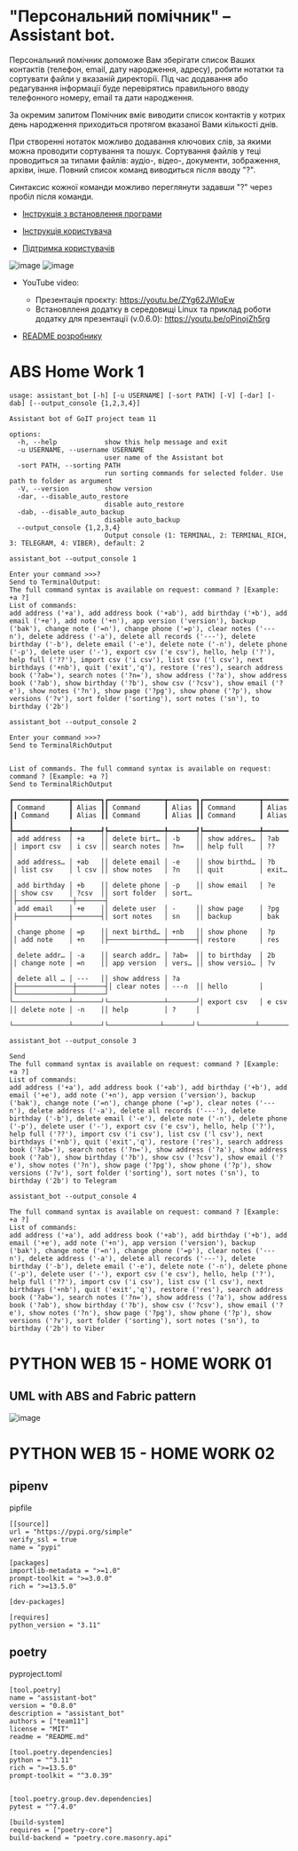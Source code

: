# "Персональний помічник" – Assistant bot.

Персональний помічник допоможе Вам зберігати список Ваших контактів (телефон, email, дату народження, адресу),
робити нотатки та сортувати файли у вказаній директорії. Під час додавання або редагування інформації буде перевірятись правильного вводу телефонного номеру, email та дати народження.

За окремим запитом Помічник вміє виводити список контактів у котрих день народження приходиться протягом вказаної Вами кількості днів.

При створенні нотаток можливо додавання ключових слів, за якими можна проводити сортування та пошук. Сортування файлів у теці проводиться за типами файлів: аудіо-, відео-, документи, зображення, архіви, інше. Повний список команд виводиться після вводу "?".

Синтаксис кожної команди можливо переглянути задавши "?" через пробіл після команди.

- [Інструкція з встановлення програми](https://github.com/lexxai/goit_python_core_project_team_11/wiki/%D0%92%D1%81%D1%82%D0%B0%D0%BD%D0%BE%D0%B2%D0%BB%D0%B5%D0%BD%D0%BD%D1%8F-%D0%BF%D1%80%D0%BE%D0%B3%D1%80%D0%B0%D0%BC%D0%B8)

- [Інструкція користувача](https://github.com/lexxai/goit_python_core_project_team_11/wiki/%D0%86%D0%BD%D1%81%D1%82%D1%80%D1%83%D0%BA%D1%86%D1%96%D1%8F-%D0%BA%D0%BE%D1%80%D0%B8%D1%81%D1%82%D1%83%D0%B2%D0%B0%D1%87%D0%B0)

- [Підтримка користувачів](https://github.com/lexxai/goit_python_core_project_team_11/issues)

![image](https://github.com/lexxai/goit_python_core_project_team_11/assets/3278842/2bf37685-e950-4be4-838d-08d36b309cec)
![image](https://github.com/lexxai/goit_python_core_project_team_11/assets/3278842/f9ac1a44-6316-4789-9d3d-a7513eface25)

- YouTube video:

  - Презентація проєкту: https://youtu.be/ZYg62JWlqEw
  - Встановлленя додатку в середовищі Linux та приклад роботи додатку для презентації (v.0.6.0): https://youtu.be/oPinojZh5rg

- [README розробнику ](https://github.com/lexxai/goit_python_core_project_team_11/wiki/README-%D1%80%D0%BE%D0%B7%D1%80%D0%BE%D0%B1%D0%BD%D0%B8%D0%BA%D1%83)

# ABS Home Work 1

```
usage: assistant_bot [-h] [-u USERNAME] [-sort PATH] [-V] [-dar] [-dab] [--output_console {1,2,3,4}]

Assistant bot of GoIT project team 11

options:
  -h, --help            show this help message and exit
  -u USERNAME, --username USERNAME
                        user name of the Assistant bot
  -sort PATH, --sorting PATH
                        run sorting commands for selected folder. Use path to folder as argument
  -V, --version         show version
  -dar, --disable_auto_restore
                        disable auto_restore
  -dab, --disable_auto_backup
                        disable auto_backup
  --output_console {1,2,3,4}
                        Output console (1: TERMINAL, 2: TERMINAL_RICH, 3: TELEGRAM, 4: VIBER), default: 2
```

`assistant_bot --output_console 1`

```
Enter your command >>>?
Send to TerminalOutput:
The full command syntax is available on request: command ? [Example: +a ?]
List of commands:
add address ('+a'), add address book ('+ab'), add birthday ('+b'), add email ('+e'), add note ('+n'), app version ('version'), backup ('bak'), change note ('=n'), change phone ('=p'), clear notes ('---n'), delete address ('-a'), delete all records ('---'), delete birthday ('-b'), delete email ('-e'), delete note ('-n'), delete phone ('-p'), delete user ('-'), export csv ('e csv'), hello, help ('?'), help full ('??'), import csv ('i csv'), list csv ('l csv'), next birthdays ('+nb'), quit ('exit','q'), restore ('res'), search address book ('?ab='), search notes ('?n='), show address ('?a'), show address book ('?ab'), show birthday ('?b'), show csv ('?csv'), show email ('?e'), show notes ('?n'), show page ('?pg'), show phone ('?p'), show versions ('?v'), sort folder ('sorting'), sort notes ('sn'), to birthday ('2b')

```

`assistant_bot --output_console 2`

```
Enter your command >>>?
Send to TerminalRichOutput


List of commands. The full command syntax is available on request: command ? [Example: +a ?]
Send to TerminalRichOutput

┏━━━━━━━━━━━━━━┳━━━━━━━┓┏━━━━━━━━━━━━━━┳━━━━━━━┓┏━━━━━━━━━━━━━━┳━━━━━━━┓┏━━━━━━━━━━━━━┳━━━━━━━┓┏━━━━━━━━━━━━━━┳━━━━━━━┓┏━━━━━━━━━━━━━━┳━━━━━━━┓
┃ Command      ┃ Alias ┃┃ Command      ┃ Alias ┃┃ Command      ┃ Alias ┃┃ Command     ┃ Alias ┃┃ Command      ┃ Alias ┃┃ Command      ┃ Alias ┃
┡━━━━━━━━━━━━━━╇━━━━━━━┩┡━━━━━━━━━━━━━━╇━━━━━━━┩┡━━━━━━━━━━━━━━╇━━━━━━━┩┡━━━━━━━━━━━━━╇━━━━━━━┩┡━━━━━━━━━━━━━━╇━━━━━━━┩┡━━━━━━━━━━━━━━╇━━━━━━━┩
│ add address  │ +a    ││ delete birt… │ -b    ││ show addres… │ ?ab   ││ import csv  │ i csv ││ search notes │ ?n=   ││ help full    │ ??    │
│ add address… │ +ab   ││ delete email │ -e    ││ show birthd… │ ?b    ││ list csv    │ l csv ││ show notes   │ ?n    ││ quit         │ exit… │
│ add birthday │ +b    ││ delete phone │ -p    ││ show email   │ ?e    ││ show csv    │ ?csv  ││ sort folder  │ sort… │├──────────────┼───────┤
│ add email    │ +e    ││ delete user  │ -     ││ show page    │ ?pg   │├─────────────┼───────┤│ sort notes   │ sn    ││ backup       │ bak   │
│ change phone │ =p    ││ next birthd… │ +nb   ││ show phone   │ ?p    ││ add note    │ +n    │├──────────────┼───────┤│ restore      │ res   │
│ delete addr… │ -a    ││ search addr… │ ?ab=  ││ to birthday  │ 2b    ││ change note │ =n    ││ app version  │ vers… ││ show versio… │ ?v    │
│ delete all … │ ---   ││ show address │ ?a    │├──────────────┼───────┤│ clear notes │ ---n  ││ hello        │       │└──────────────┴───────┘
└──────────────┴───────┘└──────────────┴───────┘│ export csv   │ e csv ││ delete note │ -n    ││ help         │ ?     │
                                                └──────────────┴───────┘└─────────────┴───────┘└──────────────┴───────┘

```

`assistant_bot --output_console 3`

```Enter your command >>>?
Send
The full command syntax is available on request: command ? [Example: +a ?]
List of commands:
add address ('+a'), add address book ('+ab'), add birthday ('+b'), add email ('+e'), add note ('+n'), app version ('version'), backup ('bak'), change note ('=n'), change phone ('=p'), clear notes ('---n'), delete address ('-a'), delete all records ('---'), delete birthday ('-b'), delete email ('-e'), delete note ('-n'), delete phone ('-p'), delete user ('-'), export csv ('e csv'), hello, help ('?'), help full ('??'), import csv ('i csv'), list csv ('l csv'), next birthdays ('+nb'), quit ('exit','q'), restore ('res'), search address book ('?ab='), search notes ('?n='), show address ('?a'), show address book ('?ab'), show birthday ('?b'), show csv ('?csv'), show email ('?e'), show notes ('?n'), show page ('?pg'), show phone ('?p'), show versions ('?v'), sort folder ('sorting'), sort notes ('sn'), to birthday ('2b') to Telegram
```

`assistant_bot --output_console 4`

```Send
The full command syntax is available on request: command ? [Example: +a ?]
List of commands:
add address ('+a'), add address book ('+ab'), add birthday ('+b'), add email ('+e'), add note ('+n'), app version ('version'), backup ('bak'), change note ('=n'), change phone ('=p'), clear notes ('---n'), delete address ('-a'), delete all records ('---'), delete birthday ('-b'), delete email ('-e'), delete note ('-n'), delete phone ('-p'), delete user ('-'), export csv ('e csv'), hello, help ('?'), help full ('??'), import csv ('i csv'), list csv ('l csv'), next birthdays ('+nb'), quit ('exit','q'), restore ('res'), search address book ('?ab='), search notes ('?n='), show address ('?a'), show address book ('?ab'), show birthday ('?b'), show csv ('?csv'), show email ('?e'), show notes ('?n'), show page ('?pg'), show phone ('?p'), show versions ('?v'), sort folder ('sorting'), sort notes ('sn'), to birthday ('2b') to Viber
```

# PYTHON WEB 15 - HOME WORK 01

## UML with ABS and Fabric pattern

![image](doc\assistant_bot_fabric_uml.drawio.png)

# PYTHON WEB 15 - HOME WORK 02

## pipenv

pipfile

```
[[source]]
url = "https://pypi.org/simple"
verify_ssl = true
name = "pypi"

[packages]
importlib-metadata = ">=1.0"
prompt-toolkit = ">=3.0.0"
rich = ">=13.5.0"

[dev-packages]

[requires]
python_version = "3.11"
```

## poetry

pyproject.toml

```
[tool.poetry]
name = "assistant-bot"
version = "0.8.0"
description = "assistant_bot"
authors = ["team11"]
license = "MIT"
readme = "README.md"

[tool.poetry.dependencies]
python = "^3.11"
rich = ">=13.5.0"
prompt-toolkit = "^3.0.39"


[tool.poetry.group.dev.dependencies]
pytest = "^7.4.0"

[build-system]
requires = ["poetry-core"]
build-backend = "poetry.core.masonry.api"

```
